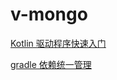 # v-mongo

[Kotlin 驱动程序快速入门](https://www.mongodb.com/zh-cn/docs/drivers/kotlin/coroutine/current/quick-start/)

[gradle 依赖统一管理](https://docs.gradle.org/current/userguide/platforms.html)
